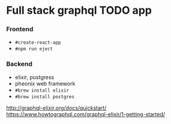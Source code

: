 # Full stack graphql TODO app

### Frontend
- `#create-react-app`
- `#npm run eject`

### Backend
- elixir, postgress
- pheonix web framework
- `#brew install elixir`
- `#brew install postgres`

http://graphql-elixir.org/docs/quickstart/
https://www.howtographql.com/graphql-elixir/1-getting-started/